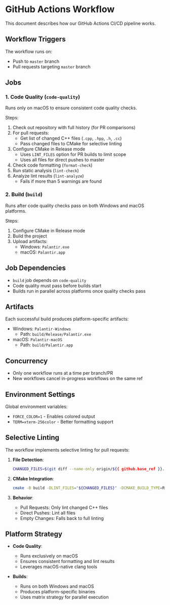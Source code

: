 # GitHub Actions Workflow

This document describes how our GitHub Actions CI/CD pipeline works.

## Workflow Triggers

The workflow runs on:
- Push to `master` branch
- Pull requests targeting `master` branch

## Jobs

### 1. Code Quality (`code-quality`)

Runs only on macOS to ensure consistent code quality checks.

Steps:
1. Check out repository with full history (for PR comparisons)
2. For pull requests:
   - Get list of changed C++ files (`.cpp`, `.hpp`, `.h`, `.cc`)
   - Pass changed files to CMake for selective linting
3. Configure CMake in Release mode
   - Uses `LINT_FILES` option for PR builds to limit scope
   - Uses all files for direct pushes to master
4. Check code formatting (`format-check`)
5. Run static analysis (`lint-check`)
6. Analyze lint results (`lint-analyze`)
   - Fails if more than 5 warnings are found

### 2. Build (`build`)

Runs after code quality checks pass on both Windows and macOS platforms.

Steps:
1. Configure CMake in Release mode
2. Build the project
3. Upload artifacts:
   - Windows: `Palantir.exe`
   - macOS: `Palantir.app`

## Job Dependencies

- `build` job depends on `code-quality`
- Code quality must pass before builds start
- Builds run in parallel across platforms once quality checks pass

## Artifacts

Each successful build produces platform-specific artifacts:
- Windows: `Palantir-Windows`
  - Path: `build/Release/Palantir.exe`
- macOS: `Palantir-macOS`
  - Path: `build/Palantir.app`

## Concurrency

- Only one workflow runs at a time per branch/PR
- New workflows cancel in-progress workflows on the same ref

## Environment Settings

Global environment variables:
- `FORCE_COLOR=1` - Enables colored output
- `TERM=xterm-256color` - Better formatting support

## Selective Linting

The workflow implements selective linting for pull requests:

1. **File Detection**:
   ```bash
   CHANGED_FILES=$(git diff --name-only origin/${{ github.base_ref }}...HEAD | grep -E '\.(cpp|hpp|h|cc)$')
   ```

2. **CMake Integration**:
   ```bash
   cmake -B build -DLINT_FILES="${CHANGED_FILES}" -DCMAKE_BUILD_TYPE=Release
   ```

3. **Behavior**:
   - Pull Requests: Only lint changed C++ files
   - Direct Pushes: Lint all files
   - Empty Changes: Falls back to full linting

## Platform Strategy

- **Code Quality**:
  - Runs exclusively on macOS
  - Ensures consistent formatting and lint results
  - Leverages macOS-native clang tools

- **Builds**:
  - Runs on both Windows and macOS
  - Produces platform-specific binaries
  - Uses matrix strategy for parallel execution 